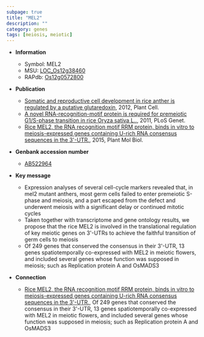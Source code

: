 ```yaml
---
subpage: true
title: "MEL2"
description: ""
category: genes
tags: [meiosis, meiotic]
---
```


* **Information**  
    + Symbol: MEL2  
    + MSU: [LOC_Os12g38460](http://rice.plantbiology.msu.edu/cgi-bin/ORF_infopage.cgi?orf=LOC_Os12g38460)  
    + RAPdb: [Os12g0572800](http://rapdb.dna.affrc.go.jp/viewer/gbrowse_details/irgsp1?name=Os12g0572800)  

* **Publication**  
    + [Somatic and reproductive cell development in rice anther is regulated by a putative glutaredoxin](http://www.ncbi.nlm.nih.gov/pubmed?term=Somatic+and+reproductive+cell+development+in+rice+anther+is+regulated+by+a+putative+glutaredoxin%5BTitle%5D), 2012, Plant Cell.
    + [A novel RNA-recognition-motif protein is required for premeiotic G1/S-phase transition in rice Oryza sativa L..](http://www.ncbi.nlm.nih.gov/pubmed?term=A+novel+RNA-recognition-motif+protein+is+required+for+premeiotic+G1/S-phase+transition+in+rice+Oryza+sativa+L..%5BTitle%5D), 2011, PLoS Genet.
    + [Rice MEL2, the RNA recognition motif RRM protein, binds in vitro to meiosis-expressed genes containing U-rich RNA consensus sequences in the 3'-UTR.](http://www.ncbi.nlm.nih.gov/pubmed?term=Rice+MEL2,+the+RNA+recognition+motif+RRM+protein,+binds+in+vitro+to+meiosis-expressed+genes+containing+U-rich+RNA+consensus+sequences+in+the+3'-UTR.%5BTitle%5D), 2015, Plant Mol Biol.

* **Genbank accession number**  
    + [AB522964](http://www.ncbi.nlm.nih.gov/nuccore/AB522964)

* **Key message**  
    + Expression analyses of several cell-cycle markers revealed that, in mel2 mutant anthers, most germ cells failed to enter premeiotic S-phase and meiosis, and a part escaped from the defect and underwent meiosis with a significant delay or continued mitotic cycles
    + Taken together with transcriptome and gene ontology results, we propose that the rice MEL2 is involved in the translational regulation of key meiotic genes on 3'-UTRs to achieve the faithful transition of germ cells to meiosis
    + Of 249 genes that conserved the consensus in their 3'-UTR, 13 genes spatiotemporally co-expressed with MEL2 in meiotic flowers, and included several genes whose function was supposed in meiosis; such as Replication protein A and OsMADS3

* **Connection**  
    + [Rice MEL2, the RNA recognition motif RRM protein, binds in vitro to meiosis-expressed genes containing U-rich RNA consensus sequences in the 3'-UTR.](http://www.ncbi.nlm.nih.gov/pubmed?term=Rice+MEL2,+the+RNA+recognition+motif+RRM+protein,+binds+in+vitro+to+meiosis-expressed+genes+containing+U-rich+RNA+consensus+sequences+in+the+3'-UTR.%5BTitle%5D), Of 249 genes that conserved the consensus in their 3'-UTR, 13 genes spatiotemporally co-expressed with MEL2 in meiotic flowers, and included several genes whose function was supposed in meiosis; such as Replication protein A and OsMADS3




